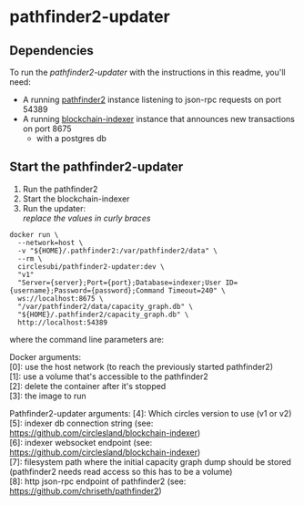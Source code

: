 # pathfinder2-updater

## Dependencies
To run the _pathfinder2-updater_ with the instructions in this readme, you'll need:  
* A running [pathfinder2](https://github.com/chriseth/pathfinder2#using-the-server) instance listening to json-rpc requests on port 54389
* A running [blockchain-indexer](https://github.com/circlesland/blockchain-indexer) instance that announces new transactions on port 8675
  * with a postgres db

## Start the pathfinder2-updater
1) Run the pathfinder2
2) Start the blockchain-indexer
3) Run the updater:  
_replace the values in curly braces_

```shell
docker run \
  --network=host \
  -v "${HOME}/.pathfinder2:/var/pathfinder2/data" \
  --rm \
  circlesubi/pathfinder2-updater:dev \
  "v1"
  "Server={server};Port={port};Database=indexer;User ID={username};Password={password};Command Timeout=240" \
  ws://localhost:8675 \
  "/var/pathfinder2/data/capacity_graph.db" \
  "${HOME}/.pathfinder2/capacity_graph.db" \
  http://localhost:54389
```

where the command line parameters are:

Docker arguments:  
[0]: use the host network (to reach the previously started pathfinder2)  
[1]: use a volume that's accessible to the pathfinder2  
[2]: delete the container after it's stopped  
[3]: the image to run  

Pathfinder2-updater arguments:
[4]: Which circles version to use (v1 or v2)
[5]: indexer db connection string (see: https://github.com/circlesland/blockchain-indexer)    
[6]: indexer websocket endpoint (see: https://github.com/circlesland/blockchain-indexer)  
[7]: filesystem path where the initial capacity graph dump should be stored (pathfinder2 needs read access so this has to be a volume)    
[8]: http json-rpc endpoint of pathfinder2 (see: https://github.com/chriseth/pathfinder2)
